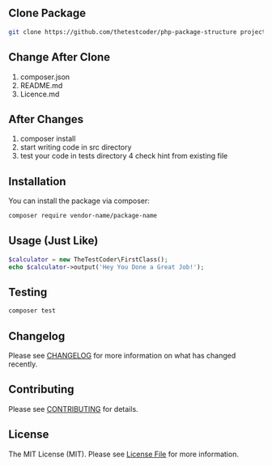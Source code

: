 ## Clone Package

```bash
git clone https://github.com/thetestcoder/php-package-structure project-name
```

## Change After Clone

1. composer.json
2. README.md
3. Licence.md

## After Changes

1. composer install
2. start writing code in src directory
3. test your code in tests directory 4 check hint from existing file

## Installation

You can install the package via composer:

```bash
composer require vendor-name/package-name
```

## Usage (Just Like)

```php
$calculator = new TheTestCoder\FirstClass();
echo $calculator->output('Hey You Done a Great Job!');
```

## Testing

```bash
composer test
```

## Changelog

Please see [CHANGELOG](CHANGELOG.md) for more information on what has changed recently.

## Contributing

Please see [CONTRIBUTING](.github/CONTRIBUTING.md) for details.

## License

The MIT License (MIT). Please see [License File](LICENSE.md) for more information.
